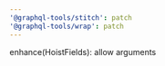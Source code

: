 ```yaml
---
'@graphql-tools/stitch': patch
'@graphql-tools/wrap': patch
---
```


enhance(HoistFields): allow arguments
